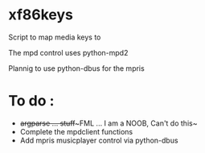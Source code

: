 # xf86keys
Script to map media keys to

The mpd control uses python-mpd2

Plannig to use python-dbus for the mpris

# To do :
* ~~argparse ... stuff~~~FML ... I am a NOOB, Can't do this~
* Complete the mpdclient functions
* Add mpris musicplayer control via python-dbus

